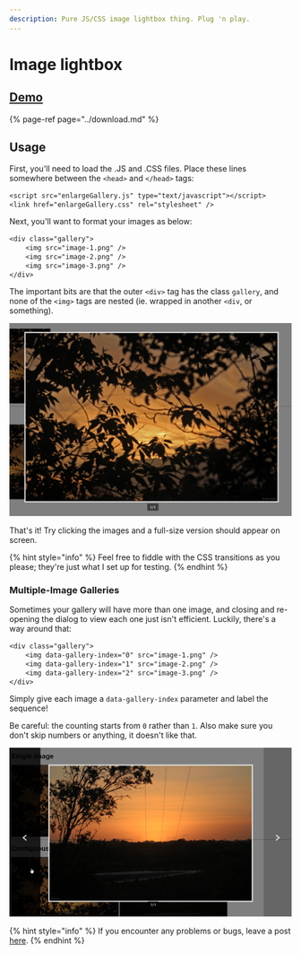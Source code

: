 ```yaml
---
description: Pure JS/CSS image lightbox thing. Plug 'n play.
---
```


# Image lightbox

## [Demo](https://codepen.io/inet/pen/MLxMwK)

{% page-ref page="../download.md" %}

## Usage

First, you'll need to load the .JS and .CSS files. Place these lines somewhere between the `<head>` and `</head>` tags:

```text
<script src="enlargeGallery.js" type="text/javascript"></script>
<link href="enlargeGallery.css" rel="stylesheet" />
```

Next, you'll want to format your images as below:

```text
<div class="gallery">
    <img src="image-1.png" />
    <img src="image-2.png" />
    <img src="image-3.png" />
</div>
```

The important bits are that the outer `<div>` tag has the class `gallery`, and none of the `<img>` tags are nested \(ie. wrapped in another `<div`, or something\).

![Simple lightbox](../.gitbook/assets/chrome_2019-03-07_03-35-15.png)

That's it! Try clicking the images and a full-size version should appear on screen.

{% hint style="info" %}
Feel free to fiddle with the CSS transitions as you please; they're just what I set up for testing.
{% endhint %}

### Multiple-Image Galleries

Sometimes your gallery will have more than one image, and closing and re-opening the dialog to view each one just isn't efficient. Luckily, there's a way around that:

```text
<div class="gallery">
    <img data-gallery-index="0" src="image-1.png" />
    <img data-gallery-index="1" src="image-2.png" />
    <img data-gallery-index="2" src="image-3.png" />
</div>
```

Simply give each image a `data-gallery-index` parameter and label the sequence!

Be careful: the counting starts from `0` rather than `1`. Also make sure you don't skip numbers or anything, it doesn't like that.

![Multi-image gallery](../.gitbook/assets/chrome_2019-03-07_03-36-19.png)

{% hint style="info" %}
If you encounter any problems or bugs, leave a post [here](https://github.com/IEVEVO/web-utils/issues).
{% endhint %}

